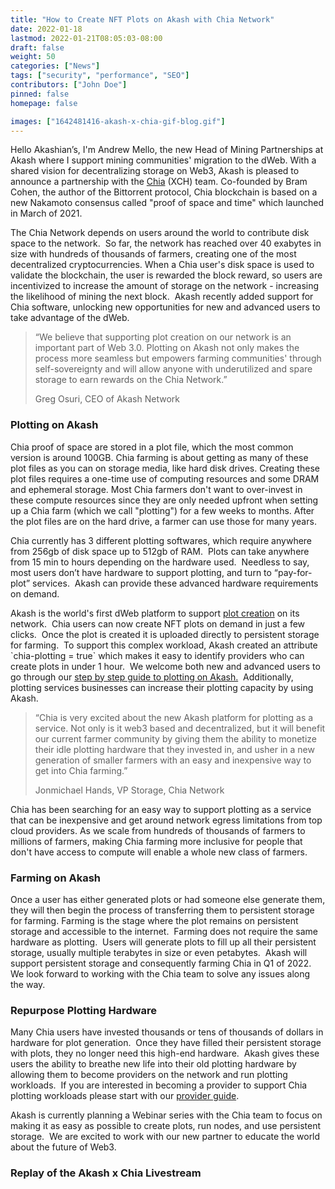 ```yaml
---
title: "How to Create NFT Plots on Akash with Chia Network"
date: 2022-01-18
lastmod: 2022-01-21T08:05:03-08:00
draft: false
weight: 50
categories: ["News"]
tags: ["security", "performance", "SEO"]
contributors: ["John Doe"]
pinned: false
homepage: false

images: ["1642481416-akash-x-chia-gif-blog.gif"]
---
```

Hello Akashian’s, I'm Andrew Mello, the new Head of Mining Partnerships at Akash where I support mining communities' migration to the dWeb. With a shared vision for decentralizing storage on Web3, Akash is pleased to announce a partnership with the [Chia](https://chia.net) (XCH) team. Co-founded by Bram Cohen, the author of the Bittorrent protocol, Chia blockchain is based on a new Nakamoto consensus called "proof of space and time" which launched in March of 2021.  

The Chia Network depends on users around the world to contribute disk space to the network.  So far, the network has reached over 40 exabytes in size with hundreds of thousands of farmers, creating one of the most decentralized cryptocurrencies. When a Chia user's disk space is used to validate the blockchain, the user is rewarded the block reward, so users are incentivized to increase the amount of storage on the network - increasing the likelihood of mining the next block.  Akash recently added support for Chia software, unlocking new opportunities for new and advanced users to take advantage of the dWeb.   

> “We believe that supporting plot creation on our network is an important part of Web 3.0. Plotting on Akash not only makes the process more seamless but empowers farming communities' through self-sovereignty and will allow anyone with underutilized and spare storage to earn rewards on the Chia Network.” 
> 
> Greg Osuri, CEO of Akash Network

### **Plotting on Akash**

Chia proof of space are stored in a plot file, which the most common version is around 100GB. Chia farming is about getting as many of these plot files as you can on storage media, like hard disk drives. Creating these plot files requires a one-time use of computing resources and some DRAM and ephemeral storage. Most Chia farmers don't want to over-invest in these compute resources since they are only needed upfront when setting up a Chia farm (which we call "plotting") for a few weeks to months. After the plot files are on the hard drive, a farmer can use those for many years.

Chia currently has 3 different plotting softwares, which require anywhere from 256gb of disk space up to 512gb of RAM.  Plots can take anywhere from 15 min to hours depending on the hardware used.  Needless to say, most users don’t have hardware to support plotting, and turn to “pay-for-plot” services.  Akash can provide these advanced hardware requirements on demand. 

Akash is the world's first dWeb platform to support [plot creation](https://www.chia.net/2021/02/22/plotting-basics.html) on its network.  Chia users can now create NFT plots on demand in just a few clicks.  Once the plot is created it is uploaded directly to persistent storage for farming.  To support this complex workload, Akash created an attribute \`chia-plotting = true\` which makes it easy to identify providers who can create plots in under 1 hour.  We welcome both new and advanced users to go through our [step by step guide to plotting on Akash.](https://docs.akash.network/deploy/chia-on-akash)  Additionally, plotting services businesses can increase their plotting capacity by using Akash.

> “Chia is very excited about the new Akash platform for plotting as a service. Not only is it web3 based and decentralized, but it will benefit our current farmer community by giving them the ability to monetize their idle plotting hardware that they invested in, and usher in a new generation of smaller farmers with an easy and inexpensive way to get into Chia farming.”
> 
> Jonmichael Hands, VP Storage, Chia Network

Chia has been searching for an easy way to support plotting as a service that can be inexpensive and get around network egress limitations from top cloud providers. As we scale from hundreds of thousands of farmers to millions of farmers, making Chia farming more inclusive for people that don't have access to compute will enable a whole new class of farmers. 

### **Farming on Akash**

Once a user has either generated plots or had someone else generate them, they will then begin the process of transferring them to persistent storage for farming. Farming is the stage where the plot remains on persistent storage and accessible to the internet.  Farming does not require the same hardware as plotting.  Users will generate plots to fill up all their persistent storage, usually multiple terabytes in size or even petabytes.  Akash will support persistent storage and consequently farming Chia in Q1 of 2022.  We look forward to working with the Chia team to solve any issues along the way.

### **Repurpose Plotting Hardware**

Many Chia users have invested thousands or tens of thousands of dollars in hardware for plot generation.  Once they have filled their persistent storage with plots, they no longer need this high-end hardware.  Akash gives these users the ability to breathe new life into their old plotting hardware by allowing them to become providers on the network and run plotting workloads.  If you are interested in becoming a provider to support Chia plotting workloads please start with our [provider guide](https://docs.akash.network/operations). 

Akash is currently planning a Webinar series with the Chia team to focus on making it as easy as possible to create plots, run nodes, and use persistent storage.  We are excited to work with our new partner to educate the world about the future of Web3. 

### **Replay of the Akash x Chia Livestream**